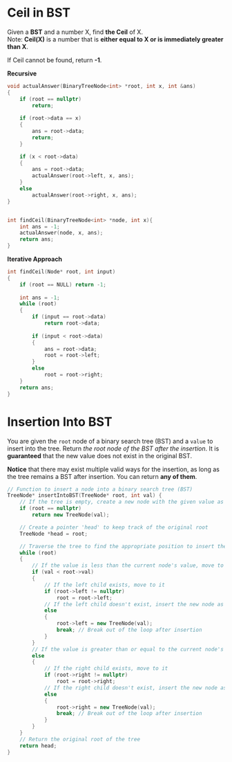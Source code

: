 # Ceil in BST
Given a **BST** and a number X, find **the Ceil** of X.  
Note: **Ceil(X)** is a number that is **either equal to X or is immediately greater than X**.

If Ceil cannot be found, return **-1**.

**Recursive**
```cpp
void actualAnswer(BinaryTreeNode<int> *root, int x, int &ans)
{
    if (root == nullptr)
        return;
    
    if (root->data == x)
    {
        ans = root->data;
        return;
    }

    if (x < root->data)
    {
        ans = root->data;
        actualAnswer(root->left, x, ans);
    }
    else
        actualAnswer(root->right, x, ans);
}


int findCeil(BinaryTreeNode<int> *node, int x){
    int ans = -1;
    actualAnswer(node, x, ans);
    return ans;
}
```


**Iterative Approach**
```cpp
int findCeil(Node* root, int input) 
{
    if (root == NULL) return -1;
    
    int ans = -1;
    while (root)
    {
        if (input == root->data)
            return root->data;
        
        if (input < root->data)
        {
            ans = root->data;
            root = root->left;
        }
        else
            root = root->right;
    }
    return ans;
}
```


# Insertion Into BST
You are given the `root` node of a binary search tree (BST) and a `value` to insert into the tree. Return _the root node of the BST after the insertion_. It is **guaranteed** that the new value does not exist in the original BST.

**Notice** that there may exist multiple valid ways for the insertion, as long as the tree remains a BST after insertion. You can return **any of them**.

```cpp
// Function to insert a node into a binary search tree (BST)
TreeNode* insertIntoBST(TreeNode* root, int val) {
    // If the tree is empty, create a new node with the given value as the root
    if (root == nullptr)
        return new TreeNode(val);

    // Create a pointer 'head' to keep track of the original root
    TreeNode *head = root;

    // Traverse the tree to find the appropriate position to insert the new node
    while (root)
    {
        // If the value is less than the current node's value, move to the left subtree
        if (val < root->val)
        {
            // If the left child exists, move to it
            if (root->left != nullptr)
                root = root->left;
            // If the left child doesn't exist, insert the new node as the left child
            else
            {
                root->left = new TreeNode(val);
                break; // Break out of the loop after insertion
            }
        }
        // If the value is greater than or equal to the current node's value, move to the right subtree
        else
        {
            // If the right child exists, move to it
            if (root->right != nullptr)
                root = root->right;
            // If the right child doesn't exist, insert the new node as the right child
            else
            {
                root->right = new TreeNode(val);
                break; // Break out of the loop after insertion
            }
        }
    }
    // Return the original root of the tree
    return head;
}
```

